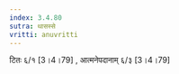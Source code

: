 ```yaml
---
index: 3.4.80
sutra: थासस्से
vritti: anuvritti
---
```


टितः ६/१ [3।4।79] ,  आत्मनेपदानाम् ६/३  [3।4।79] 